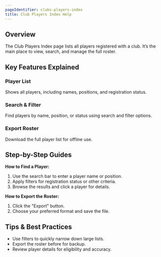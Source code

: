 ```yaml
---
pageIdentifier: clubs-players-index
title: Club Players Index Help
---
```


## Overview
The Club Players Index page lists all players registered with a club. It’s the main place to view, search, and manage the full roster.

## Key Features Explained
### Player List
Shows all players, including names, positions, and registration status.

### Search & Filter
Find players by name, position, or status using search and filter options.

### Export Roster
Download the full player list for offline use.

## Step-by-Step Guides
**How to Find a Player:**
1. Use the search bar to enter a player name or position.
2. Apply filters for registration status or other criteria.
3. Browse the results and click a player for details.

**How to Export the Roster:**
1. Click the "Export" button.
2. Choose your preferred format and save the file.

## Tips & Best Practices
- Use filters to quickly narrow down large lists.
- Export the roster before  for backup.
- Review player details for eligibility and accuracy.
